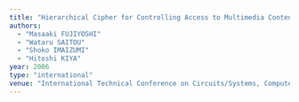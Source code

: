 ```yaml
---
title: "Hierarchical Cipher for Controlling Access to Multimedia Contents"
authors:
  - "Masaaki FUJIYOSHI"
  - "Wataru SAITOU"
  - "Shoko IMAIZUMI"
  - "Hitoshi KIYA"
year: 2006
type: "international"
venue: "International Technical Conference on Circuits/Systems, Computers and Communications, Vol. II, pp. WAM1-4-4, Chiang Mai, Thailand, 2006-07-12."
---
```

